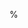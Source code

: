 $\newcommand{\card}[1]{\left | #1 \right |}$
$\newcommand{\counts}[2]{\card{#2}_{#1}}$
$\newcommand{\domsymbol}{\triangleleft}$
$\newcommand{\emptystring}{\varepsilon}$
$\newcommand{\emptytuple}{\left \langle \right \rangle}$
$\newcommand{\freqsymbol}{\mathrm{freq}}$
$\newcommand{\freq}[1]{\freqsymbol(#1)}$
$\newcommand{\idom}{\domsymbol}$
$\newcommand{\id}{\mathrm{id}}$
$\newcommand{\indegree}[1]{\mathrm{in}(#1)}$
$\newcommand{\inv}[1]{#1^{-1}}$
$\newcommand{\is}{\mathrel{\mathop:}=}$
$\newcommand{\LeftEdgeSymbol}{\rtimes}$
$\newcommand{\LeftEdge}{\LeftEdgeSymbol}$
$\newcommand{\length}[1]{\left | #1 \right |}$
$\newcommand{\Lex}{\mathit{Lex}}$
$\newcommand{\multimult}{\otimes}$
$\newcommand{\multisum}{\uplus}$
$\newcommand{\mult}{\times}$
$\newcommand{\mymatrix}[1]{\left ( \matrix{#1} \right )}$
$\newcommand{\outdegree}[1]{\mathrm{out}(#1)}$
$\newcommand{\pdom}{\domsymbol^+}$
$\newcommand{\prob}{P}$
$\newcommand{\range}{\mathop{ran}}$
$\newcommand{\Rcomp}[2]{#1 \circ #2}$
$\newcommand{\rdom}{\domsymbol^*}$
$\newcommand{\RightEdgeSymbol}{\ltimes}$
$\newcommand{\RightEdge}{\RightEdgeSymbol}$
$\newcommand{\setof}[1]{\left \{ #1 \right \}}$
$\newcommand{\sprec}{<}$
$\newcommand{\stringcat}{\cdot}$
$\newcommand{\String}[1]{\mathit{#1}}$
$\newcommand{\suc}{S}$
$\newcommand{\tuplecat}{\cdot}$
$\newcommand{\tuple}[1]{\left \langle #1 \right \rangle}$
% $\newcommand{\cupdot}{\cup\mkern-11.5mu\cdot\mkern5mu}$
